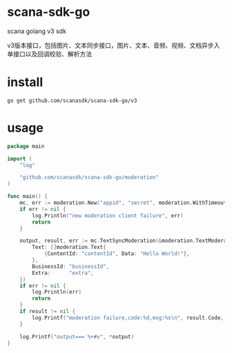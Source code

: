 # scana-sdk-go
scana golang v3 sdk

v3版本接口，包括图片、文本同步接口，图片、文本、音频、视频、文档异步入单接口以及回调校验、解析方法


# install 

`go get github.com/scanasdk/scana-sdk-go/v3`

# usage

```go
package main

import (
	"log"

	"github.com/scanasdk/scana-sdk-go/moderation"
)

func main() {
	mc, err := moderation.New("appid", "secret", moderation.WithTimeout(10))
	if err != nil {
		log.Println("new moderation client failure", err)
		return
	}

	output, result, err := mc.TextSyncModeration(&moderation.TextModerationInput{
		Text: []moderation.Text{
			{ContentId: "contentId", Data: "Hello World!"},
		},
		BusinessId: "businessId",
		Extra:      "extra",
	})
	if err != nil {
		log.Println(err)
		return
	}
	if result != nil {
		log.Printf("moderation failure,code:%d,msg:%s\n", result.Code, result.Msg)
	}

	log.Printf("output=== %+#v", *output)
}

```